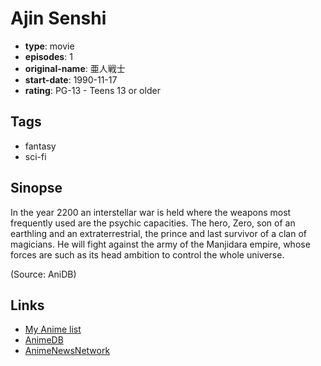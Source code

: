 # Ajin Senshi

-   **type**: movie
-   **episodes**: 1
-   **original-name**: 亜人戦士
-   **start-date**: 1990-11-17
-   **rating**: PG-13 - Teens 13 or older

## Tags

-   fantasy
-   sci-fi

## Sinopse

In the year 2200 an interstellar war is held where the weapons most frequently used are the psychic capacities. The hero, Zero, son of an earthling and an extraterrestrial, the prince and last survivor of a clan of magicians. He will fight against the army of the Manjidara empire, whose forces are such as its head ambition to control the whole universe.

(Source: AniDB)

## Links

-   [My Anime list](https://myanimelist.net/anime/17325/Ajin_Senshi)
-   [AnimeDB](http://anidb.info/perl-bin/animedb.pl?show=anime&aid=4182)
-   [AnimeNewsNetwork](http://www.animenewsnetwork.com/encyclopedia/anime.php?id=7261)
